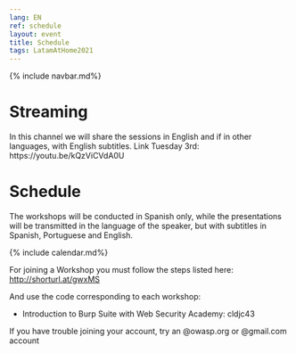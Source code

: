 ```yaml
---
lang: EN
ref: schedule
layout: event
title: Schedule
tags: LatamAtHome2021
---
```

{% include navbar.md%}

<script>
  document.lang = "en";
</script>

<h1>Streaming</h1>
In this channel we will share the sessions in English and if in other languages, with English subtitles.
Link Tuesday 3rd: https://youtu.be/kQzViCVdA0U

<h1>Schedule</h1>
<p>The workshops will be conducted in Spanish only, while the presentations will be transmitted in the language of the speaker, but with subtitles in Spanish, Portuguese and English.</p>
{% include calendar.md%}

For joining a Workshop you must follow the steps listed here:
http://shorturl.at/gwxMS

And use the code corresponding to each workshop:
* Introduction to Burp Suite with Web Security Academy: cldjc43

If you have trouble joining your account, try an @owasp.org or @gmail.com account
